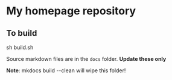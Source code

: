 # My homepage repository

## To build

sh build.sh

<!--
```
cp mkdocs.yml ../
cp -r docs/ ../
cd ../
mkdocs build
```
-->

Source markdown files are in the ```docs``` folder. **Update these only**

**Note**: mkdocs build --clean will wipe this folder!
